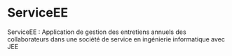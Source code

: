 # ServiceEE
ServiceEE : Application de gestion des entretiens annuels des collaborateurs dans une société de service en ingénierie informatique avec JEE
